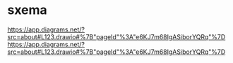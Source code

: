 # sxema
https://app.diagrams.net/?src=about#L123.drawio#%7B"pageId"%3A"e6KJ7m68IgASiborYQRq"%7D
https://app.diagrams.net/?src=about#L123.drawio#%7B"pageId"%3A"e6KJ7m68IgASiborYQRq"%7D
